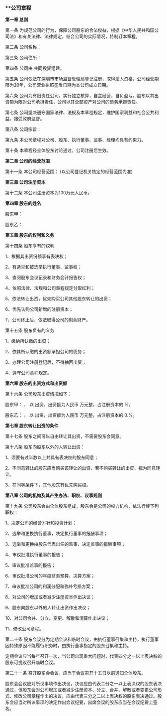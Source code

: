 ### **公司章程


**第一章 总则**

 第一条 为规范公司的行为，保障公司股东的合法权益，根据《中华人民共和国公司法》和有关法律、法律规定，结合公司的实际情况，特制订本章程。

 第二条 公司名称：

 第三条 公司住所：

 第四条 公司由 共同投资组建。

 第五条 公司依法在深圳市市场监督管理局登记注册，取得法人资格，公司经营期限为20年，公司营业执照签发日期为本公司成立日期。

 第六条 公司为有限责任公司，实行独立核算，自主经营，自负盈亏。股东以其出资额为限对公司承担责任，公司以其全部资产对公司的债务承担责任。

 第七条 公司坚决遵守国家法律、法规及本章程规定，维护国家利益和社会公共利益，接受政府监督。

 第八条 公司宗旨：

 第九条 本公司章程对公司、股东、执行董事、监事、经理均具有约束力。

 第十条 本章程经全体股东讨论通过，公司注册后生效。

**第二章 公司的经营范围**

 第十一条 本公司经营范围：
 (以公司登记机关核定的经营范围为准)

**第三章 公司注册资本**

 第十二条 本公司注册资本为100万元人民币。

**第四章 股东的姓名**

 股东甲：

 股东乙：

**第五章 股东的权利和义务**

 第十四条 股东享有的权利

 1、根据其出资份额享有表决权；

 2、有选举和被选举执行董事、监事权；

 3、查阅股东会议记录和财务会计报告权；

 4、依照法律、法规和公司章程规定分取红利；

 5、依法转让出资，优先购买公司其他股东转让的出资；

 6、优先认购公司新增的注册资本；

 7、公司终止后，依法取得公司的剩余财产。

 第十五条 股东负有的义务

 1、缴纳所认缴的出资；

 2、依其所认缴的出资额承担公司的债务；

 3、办理公司注册登记后，不得抽回出资；

 4、遵守公司章程规定。

**第六章 股东的出资方式和出资额**

 第十六条 公司股东出资情况如下：

 股东甲： ， 以 出资，出资额为人民币 万元整，占注册资本的 %。

 股东乙： ， 以 出资，出资额为人民币 万元整，占注册资本的 0.%。

**第七章 股东转让出资的条件**

 第十七条 股东之间可以自由转让其出资，不需要股东会同意。

 第十八条 股东向股东以外的人转让出资：

 1、须要有过半数以上并具有表决权的股东同意；

 2、不同意转让的股东应当购买该转让的出资，若不购买转让的出资，视为同意转让。

 3、在同等条件下，其他股东有优先购买权。

**第八章 公司的机构及其产生办法、职权、议事规则**

 第十九条 公司股东会由全体股东组成，股东会是公司的权力机构，依法行使下列职权：

 1、决定公司的经营方针和投资计划；

 2、选举和更换执行董事，决定执行董事的报酬事项；

 3、选举和更换由股东代表出任的监事，决定监事的报酬事项；

 4、审议批准执行董事的报告；

 5、审议批准监事的报告；

 6、审议批准公司的年度财务预算、决算方案；

 7、审议批准公司的利润分配和弥补亏损方案；

 8、对公司的增加或者减少注册资本作出决议；

 9、股东向股东以外的人转让出资作出决议；

 10、对公司合并、分立、变更、解散和清算作出决议；

 11、修改公司章程。

 第二十条 股东会议分为定期会议和临时会议，由执行董事召集和主持，执行董事因特殊原因不能履行职务时，由执行董事指定的股东召集和主持。

 定期会议应当每年召开一次，当公司出现重大问题时，代表四分之一以上表决权的股东可提议召开临时会议。

 第二十一条 召开股东会会议，应当于会议召开十五日以前通知全体股东。

 股东会会议应对所议事项作出决议，决议应由代表二分之一以上表决权的股东表决通过，但股东会对公司增加或者减少注册资本、分立、合并、解散或者变更公司形式、修改公司章程作出的决议，应由代表三分之二以上表决权的股东表决通过。股东会应当对所议事项的决定作出会议纪要，出席会议的股东应当在会议纪要上签名。